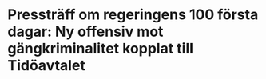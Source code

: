 # Pressträff om regeringens 100 första dagar: Ny offensiv mot gängkriminalitet kopplat till Tidöavtalet


